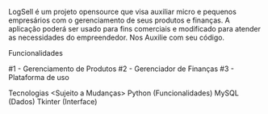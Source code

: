
LogSell é um projeto opensource que visa auxiliar micro e pequenos empresários com o gerenciamento de seus produtos e finanças. A 
aplicação poderá ser usado para fins comerciais e modificado para atender as necessidades do empreendedor. Nos Auxilie com seu código.


Funcionalidades

  #1 - Gerenciamento de Produtos 
  #2 - Gerenciador de Finanças
  #3 - Plataforma de uso 
  
Tecnologias <Sujeito a Mudanças>
  Python  (Funcionalidades)
  MySQL   (Dados)
  Tkinter (Interface)

